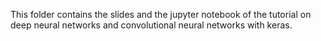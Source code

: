 This folder contains the slides and the jupyter notebook of the tutorial on deep neural networks and convolutional neural networks with keras.
